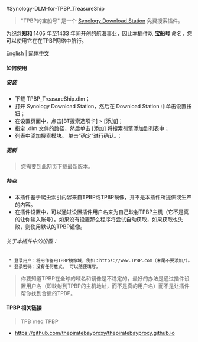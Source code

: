 #Synology-DLM-for-TPBP_TreasureShip

> "TPBP的宝船号" 是一个 [Synology Download Station](https://www.synology.com/en-global/dsm/packages/DownloadStation) 免费搜索插件。

为纪念<b>郑和</b> 1405 年至1433 年间开创的航海事业，因此本插件以 <b>宝船号</b> 命名，您可以使用它在在TPBP网络中航行。

[English](README.cn.md) | [简体中文](README.cn.md)


#### 如何使用

##### 安装

* 下载 TPBP_TreasureShip.dlm；
* 打开 Synology Download Station，然后在 Download Station 中单击设置按钮；
* 在设置页面中，点击[BT搜索选项卡] > [添加]；
* 指定 .dlm 文件的路径，然后单击 [添加] 将搜索引擎添加到列表中；
* 列表中添加搜索模块。 单击“确定”进行确认。；
  
##### 更新

> 您需要到此网页下载最新版本。


##### 特点

+ 本插件基于爬虫索引内容来自TPBP或TPBP镜像，并不是本插件所提供或生产的内容。
+ 在插件设置中，可以通过设置插件用户名来为自己映射TPBP主机（它不是真的让你输入账号）。如果没有设置那么程序将尝试自动获取，如果获取也失败，则使用默认的TPBP镜像。

###### 关于本插件中的设置：

     * 登录用户：将用作备用TPBP镜像域，例如：https://www.TPBP.com（末尾不要添加/）。
     * 登录密码：没有任何意义。 可以随便填写。


> 你要知道TPBP在全球的域名和镜像是不稳定的，最好的办法是通过插件设置用户名（即映射到TPBP的主机地址，而不是真的用户名）而不是让插件帮你找到合适的TPBP。


#### TPBP 相关链接

> TPB \neq TPBP

 * https://github.com/thepiratebayproxy/thepiratebayproxy.github.io